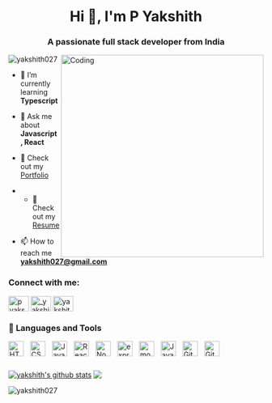 
<h1 align="center">Hi 👋, I'm P Yakshith</h1>
<h3 align="center">A passionate full stack developer from India</h3>
<img align="right" alt="Coding" width="400" src="https://c.tenor.com/BqbIhT4Mb7cAAAAd/programmer-rounded-edges.gif">
<p align="left"> <img src="https://komarev.com/ghpvc/?username=yakshith027&label=Profile%20views&color=0e75b6&style=flat" alt="yakshith027" /> </p>

- 🌱 I’m currently learning **Typescript**

- 💬 Ask me about **Javascript , React**
- 📄 Check out my <a href="https://yakshith027.github.io/" target="_blank" >Portfolio</a>
- - 📄 Check out my <a href="https://drive.google.com/file/d/1iRtaj8LV9l5y9-aiEVNRFC0KLz5Q-JMZ/view?usp=sharing" target="_blank" >Resume</a>
- 📫 How to reach me **yakshith027@gmail.com**



<h3 align="left">Connect with me:</h3>
<p align="left">
<a href="https://linkedin.com/in/p-yakshith-kulal-490b34227" target="blank"><img align="center" src="https://raw.githubusercontent.com/rahuldkjain/github-profile-readme-generator/master/src/images/icons/Social/linked-in-alt.svg" alt="p yakshith kulal" height="30" width="40" /></a>
<a href="https://instagram.com/_yakshith_kulal_" target="blank"><img align="center" src="https://raw.githubusercontent.com/rahuldkjain/github-profile-readme-generator/master/src/images/icons/Social/instagram.svg" alt="_yakshith_kulal_" height="30" width="40" /></a>
<a href="https://www.leetcode.com/yakshith" target="blank"><img align="center" src="https://raw.githubusercontent.com/rahuldkjain/github-profile-readme-generator/master/src/images/icons/Social/leet-code.svg" alt="yakshith" height="30" width="40" /></a>
</p>

### 🧰 Languages and Tools



<img align="left" alt="HTML" width="30px" style="padding-right:10px;" src="https://cdn.jsdelivr.net/gh/devicons/devicon/icons/html5/html5-plain.svg" />
<img align="left" alt="CSS" width="30px" style="padding-right:10px;" src="https://cdn.jsdelivr.net/gh/devicons/devicon/icons/css3/css3-plain.svg" />
<img align="left" alt="JavaScript" width="30px" style="padding-right:10px;" src="https://cdn.jsdelivr.net/gh/devicons/devicon/icons/javascript/javascript-plain.svg" />
<img align="left" alt="React" width="30px" style="padding-right:10px;" src="https://cdn.jsdelivr.net/gh/devicons/devicon/icons/react/react-original.svg" />
<img align="left" alt="NodeJS" width="30px" style="padding-right:10px;" src="https://cdn.jsdelivr.net/gh/devicons/devicon/icons/nodejs/nodejs-original.svg" />
<img align="left" alt="express" width="30px" style="padding-right:10px;" src="https://cdn.jsdelivr.net/gh/devicons/devicon/icons/express/express-original-wordmark.svg"/>
<img align="left" alt="mongodb" width="30px" style="padding-right:10px;" src="https://cdn.jsdelivr.net/gh/devicons/devicon/icons/mongodb/mongodb-original-wordmark.svg" />
<img align="left" alt="Java" width="30px" style="padding-right:10px;" src="https://cdn.jsdelivr.net/gh/devicons/devicon/icons/java/java-original.svg"/>

<img align="left" alt="Git" width="30px" style="padding-right:10px;" src="https://cdn.jsdelivr.net/gh/devicons/devicon/icons/git/git-original.svg" />
<img align="left" alt="GitHub" width="30px" style="padding-right:10px;" src="https://cdn.jsdelivr.net/gh/devicons/devicon/icons/github/github-original.svg" />

<br />

#
<div display="flex" justify-content="center" align-items="center">
<a href="https://github.com/yakshith027/github-readme-stats"><img align="center" src="https://github-readme-stats.vercel.app/api?username=yakshith027&show_icons=true&include_all_commits=true&theme=buefy&hide_border=true" alt="yakshith's github stats" /></a>
<a href="https://github.com/yakshith027/github-readme-stats"><img align="center" src="https://github-readme-stats.vercel.app/api/top-langs/?username=yakshith027&layout=compact&theme=buefy&hide_border=true" /></a> 
 <p><img align="center" src="https://github-readme-streak-stats.herokuapp.com/?user=yakshith027&" alt="yakshith027" /></p>
</div>





